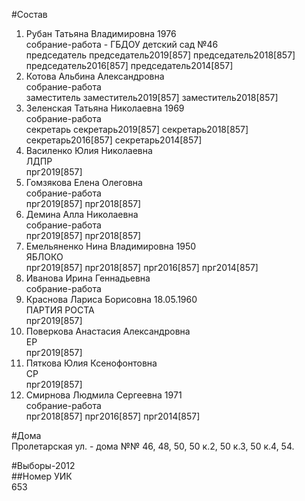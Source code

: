 #Состав  
1. Рубан Татьяна Владимировна 1976  
    собрание-работа - ГБДОУ детский сад №46  
    председатель председатель2019[857] председатель2018[857] председатель2016[857] председатель2014[857]  
2. Котова Альбина Александровна  
    собрание-работа  
    заместитель заместитель2019[857] заместитель2018[857]  
3. Зеленская Татьяна Николаевна 1969  
    собрание-работа  
    секретарь секретарь2019[857] секретарь2018[857] секретарь2016[857] секретарь2014[857]  
4. Василенко Юлия Николаевна  
    ЛДПР  
    прг2019[857]  
5. Гомзякова Елена Олеговна  
    собрание-работа  
    прг2019[857] прг2018[857]  
6. Демина Алла Николаевна  
    собрание-работа  
    прг2019[857] прг2018[857]  
7. Емельяненко Нина Владимировна 1950  
    ЯБЛОКО  
    прг2019[857] прг2018[857] прг2016[857] прг2014[857]  
8. Иванова Ирина Геннадьевна  
    собрание-работа  
9. Краснова Лариса Борисовна 18.05.1960  
    ПАРТИЯ РОСТА  
    прг2019[857]  
10. Поверкова Анастасия Александровна  
    ЕР  
    прг2019[857]  
11. Пяткова Юлия Ксенофонтовна  
    СР  
    прг2019[857]  
12. Смирнова Людмила Сергеевна 1971  
    собрание-работа  
    прг2018[857] прг2016[857] прг2014[857]  
  
#Дома  
Пролетарская ул. - дома №№ 46, 48, 50, 50 к.2, 50 к.З, 50 к.4, 54.  
  
#Выборы-2012  
##Номер УИК  
653  

